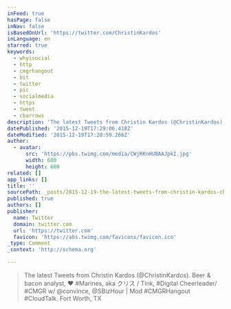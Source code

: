 ```yaml
---
inFeed: true
hasPage: false
inNav: false
isBasedOnUrl: 'https://twitter.com/ChristinKardos'
inLanguage: en
starred: true
keywords:
  - whyisocial
  - http
  - cmgrhangout
  - bit
  - twitter
  - pic
  - socialmedia
  - https
  - tweet
  - cbarrows
description: 'The latest Tweets from Christin Kardos (@ChristinKardos). Beer & bacon analyst, ♥ #Marines, aka クリス / Tink, #Digital Cheerleader/ #CMGR w/ @convince, @SBizHour | Mod #CMGRHangout #CloudTalk. Fort Worth, TX'
datePublished: '2015-12-19T17:29:06.418Z'
dateModified: '2015-12-19T17:28:59.266Z'
author:
  - avatar:
      src: 'https://pbs.twimg.com/media/CWjRKnHU8AAJpkI.jpg'
      width: 600
      height: 600
related: []
app_links: []
title: ''
sourcePath: _posts/2015-12-19-the-latest-tweets-from-christin-kardos-christinkardos-be.md
published: true
authors: []
publisher:
  name: Twitter
  domain: twitter.com
  url: 'https://twitter.com'
  favicon: 'https://abs.twimg.com/favicons/favicon.ico'
_type: Comment
_context: 'http://schema.org'

---
```

> The latest Tweets from Christin Kardos (@ChristinKardos). Beer & bacon analyst, ♥ \#Marines, aka クリス / Tink, \#Digital Cheerleader/ \#CMGR w/ @convince, @SBizHour | Mod \#CMGRHangout \#CloudTalk. Fort Worth, TX